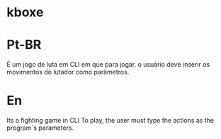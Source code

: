 kboxe
=====

Pt-BR
===
É um jogo de luta em CLI
em que para jogar, o usuário deve inserir os movimentos do lutador como parâmetros.

En
====
Its a fighting game in CLI
To play, the user must type the actions as the program`s parameters.
